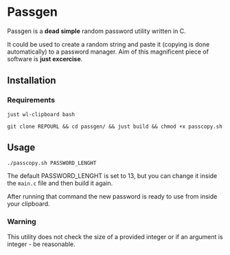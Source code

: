 # Passgen

Passgen is a **dead simple** random password utility written in C.

It could be used to create a random string and paste it (copying is done automatically) to a password manager.
Aim of this magnificent piece of software is **just excercise**. 

## Installation
### Requirements
```
just wl-clipboard bash
```

```
git clone REPOURL && cd passgen/ && just build && chmod +x passcopy.sh
```

## Usage
```
./passcopy.sh PASSWORD_LENGHT
```

The default PASSWORD_LENGHT is set to 13, but you can change it inside the `main.c` file and then build it again.

After running that command the new password is ready to use from inside your clipboard.

### Warning
This utility does not check the size of a provided integer or if an argument is integer - be reasonable.


